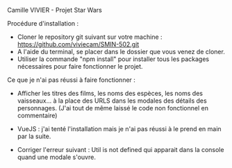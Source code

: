 Camille VIVIER - Projet Star Wars

Procédure d'installation : 
- Cloner le repository git suivant sur votre machine : https://github.com/viviecam/SMIN-502.git
- A l'aide du terminal, se placer dans le dossier que vous venez de cloner.
- Utiliser la commande "npm install" pour installer tous les packages nécessaires pour faire fonctionner le projet.


Ce que je n'ai pas réussi à faire fonctionner : 
- Afficher les titres des films, les noms des espèces, les noms des vaisseaux... 
à la place des URLS dans les modales des détails des personnages.
(J'ai tout de même laissé le code non fonctionnel en commentaire)

- VueJS : j'ai tenté l'installation mais je n'ai pas réussi à le prend en main par la suite.

- Corriger l'erreur suivant : Util is not defined
qui apparait dans la console quand une modale s'ouvre.
